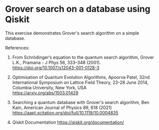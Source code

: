 # Grover search on a database using Qiskit
This exercise demonstrates Grover's search algorithm on a simple database.

References:

1) From Schrödinger’s equation to the quantum search algorithm, Grover L.K., Pramana - J Phys 56, 333–348 (2001).
   https://doi.org/10.1007/s12043-001-0128-3

2) Optimisation of Quantum Evolution Algorithms, Apoorva Patel, 32nd International Symposium on Lattice Field Theory, 23-28 June 2014, Columbia University, New York, USA   
   https://arxiv.org/abs/1503.01429

3) Searching a quantum database with Grover's search algorithm, Ben Kain, American Journal of Physics 89, 618 (2021)
   https://aapt.scitation.org/doi/full/10.1119/10.0004835
   
4) Qiskit Documentation
   https://qiskit.org/documentation/

